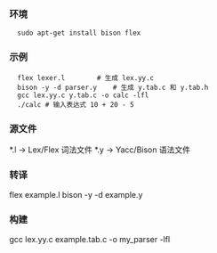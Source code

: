 
### 环境
```shell
  sudo apt-get install bison flex
```

### 示例
```shell
  flex lexer.l        # 生成 lex.yy.c
  bison -y -d parser.y    # 生成 y.tab.c 和 y.tab.h
  gcc lex.yy.c y.tab.c -o calc -lfl
  ./calc # 输入表达式 10 + 20 - 5

```

### 源文件
  *.l → Lex/Flex 词法文件
  *.y → Yacc/Bison 语法文件

### 转译
  flex example.l
  bison -y -d example.y

### 构建
 gcc lex.yy.c example.tab.c -o my_parser -lfl

